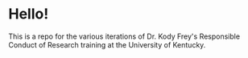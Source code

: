 # Hello!
This is a repo for the various iterations of Dr. Kody Frey's Responsible Conduct of Research training at the University of Kentucky. 
